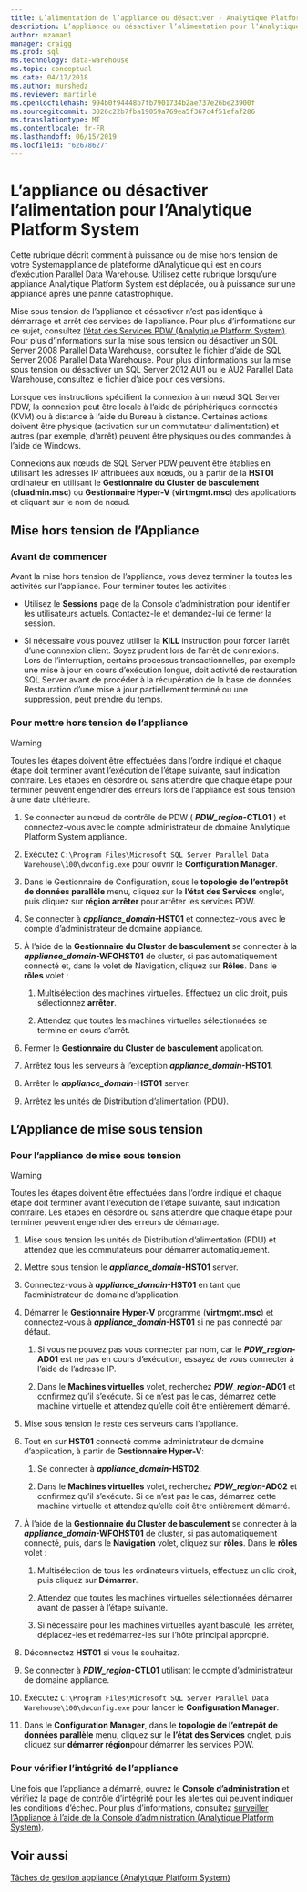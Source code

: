 ```yaml
---
title: L’alimentation de l’appliance ou désactiver - Analytique Platform System | Microsoft Docs
description: L’appliance ou désactiver l’alimentation pour l’Analytique Platform System
author: mzaman1
manager: craigg
ms.prod: sql
ms.technology: data-warehouse
ms.topic: conceptual
ms.date: 04/17/2018
ms.author: murshedz
ms.reviewer: martinle
ms.openlocfilehash: 994b0f94448b7fb7901734b2ae737e26be23900f
ms.sourcegitcommit: 3026c22b7fba19059a769ea5f367c4f51efaf286
ms.translationtype: MT
ms.contentlocale: fr-FR
ms.lasthandoff: 06/15/2019
ms.locfileid: "62678627"
---
```

# <a name="power-the-appliance-on-or-off-for-analytics-platform-system"></a>L’appliance ou désactiver l’alimentation pour l’Analytique Platform System
Cette rubrique décrit comment à puissance ou de mise hors tension de votre Systemappliance de plateforme d’Analytique qui est en cours d’exécution Parallel Data Warehouse. Utilisez cette rubrique lorsqu’une appliance Analytique Platform System est déplacée, ou à puissance sur une appliance après une panne catastrophique.  
  
Mise sous tension de l’appliance et désactiver n’est pas identique à démarrage et arrêt des services de l’appliance. Pour plus d’informations sur ce sujet, consultez [l’état des Services PDW &#40;Analytique Platform System&#41;](pdw-services-status.md). Pour plus d’informations sur la mise sous tension ou désactiver un SQL Server 2008 Parallel Data Warehouse, consultez le fichier d’aide de SQL Server 2008 Parallel Data Warehouse. Pour plus d’informations sur la mise sous tension ou désactiver un SQL Server 2012 AU1 ou le AU2 Parallel Data Warehouse, consultez le fichier d’aide pour ces versions.  
  
Lorsque ces instructions spécifient la connexion à un nœud SQL Server PDW, la connexion peut être locale à l’aide de périphériques connectés (KVM) ou à distance à l’aide du Bureau à distance. Certaines actions doivent être physique (activation sur un commutateur d’alimentation) et autres (par exemple, d’arrêt) peuvent être physiques ou des commandes à l’aide de Windows.  
  
Connexions aux nœuds de SQL Server PDW peuvent être établies en utilisant les adresses IP attribuées aux nœuds, ou à partir de la **HST01** ordinateur en utilisant le **Gestionnaire du Cluster de basculement** (**cluadmin.msc**) ou **Gestionnaire Hyper-V** (**virtmgmt.msc**) des applications et cliquant sur le nom de nœud.  
  
## <a name="PowerOff"></a>Mise hors tension de l’Appliance  
  
### <a name="before-you-begin"></a>Avant de commencer  
Avant la mise hors tension de l’appliance, vous devez terminer la toutes les activités sur l’appliance. Pour terminer toutes les activités :  
  
-   Utilisez le **Sessions** page de la Console d’administration pour identifier les utilisateurs actuels. Contactez-le et demandez-lui de fermer la session.  
  
-   Si nécessaire vous pouvez utiliser la **KILL** instruction pour forcer l’arrêt d’une connexion client. Soyez prudent lors de l’arrêt de connexions. Lors de l’interruption, certains processus transactionnelles, par exemple une mise à jour en cours d’exécution longue, doit activité de restauration SQL Server avant de procéder à la récupération de la base de données. Restauration d’une mise à jour partiellement terminé ou une suppression, peut prendre du temps.  
  
### <a name="to-power-off-the-appliance"></a>Pour mettre hors tension de l’appliance  
  
> [!WARNING]  
> Toutes les étapes doivent être effectuées dans l’ordre indiqué et chaque étape doit terminer avant l’exécution de l’étape suivante, sauf indication contraire. Les étapes en désordre ou sans attendre que chaque étape pour terminer peuvent engendrer des erreurs lors de l’appliance est sous tension à une date ultérieure.  
  
1.  Se connecter au nœud de contrôle de PDW ( **_PDW_region_-CTL01** ) et connectez-vous avec le compte administrateur de domaine Analytique Platform System appliance.  
  
2.  Exécutez `C:\Program Files\Microsoft SQL Server Parallel Data Warehouse\100\dwconfig.exe` pour ouvrir le **Configuration Manager**.  
  
3.  Dans le Gestionnaire de Configuration, sous le **topologie de l’entrepôt de données parallèle** menu, cliquez sur le **l’état des Services** onglet, puis cliquez sur **région arrêter** pour arrêter les services PDW.   
  
4.  Se connecter à  **_appliance_domain_-HST01** et connectez-vous avec le compte d’administrateur de domaine appliance.  
  
5.  À l’aide de la **Gestionnaire du Cluster de basculement** se connecter à la  **_appliance_domain_-WFOHST01** de cluster, si pas automatiquement connecté et, dans le volet de Navigation, cliquez sur **Rôles**. Dans le **rôles** volet :  
  
    1.  Multisélection des machines virtuelles. Effectuez un clic droit, puis sélectionnez **arrêter**.  
  
    2.  Attendez que toutes les machines virtuelles sélectionnées se termine en cours d’arrêt.  
  
6.  Fermer le **Gestionnaire du Cluster de basculement** application.  
  
7. Arrêtez tous les serveurs à l’exception  **_appliance_domain_-HST01**.  
  
8. Arrêter le  **_appliance_domain_-HST01** server.  
  
9. Arrêtez les unités de Distribution d’alimentation (PDU).  
  
## <a name="PowerOn"></a>L’Appliance de mise sous tension  
  
### <a name="to-power-on-the-appliance"></a>Pour l’appliance de mise sous tension  
  
> [!WARNING]  
> Toutes les étapes doivent être effectuées dans l’ordre indiqué et chaque étape doit terminer avant l’exécution de l’étape suivante, sauf indication contraire. Les étapes en désordre ou sans attendre que chaque étape pour terminer peuvent engendrer des erreurs de démarrage.  
  
1.  Mise sous tension les unités de Distribution d’alimentation (PDU) et attendez que les commutateurs pour démarrer automatiquement.  
  
2.  Mettre sous tension le  **_appliance_domain_-HST01** server.  
  
3.  Connectez-vous à  **_appliance_domain_-HST01** en tant que l’administrateur de domaine d’application.  
  
4.  Démarrer le **Gestionnaire Hyper-V** programme (**virtmgmt.msc**) et connectez-vous à  **_appliance_domain_-HST01** si ne pas connecté par défaut.  
  
    1.  Si vous ne pouvez pas vous connecter par nom, car le  **_PDW_region_-AD01** est ne pas en cours d’exécution, essayez de vous connecter à l’aide de l’adresse IP.  
  
    2.  Dans le **Machines virtuelles** volet, recherchez  **_PDW_region_-AD01** et confirmez qu’il s’exécute. Si ce n’est pas le cas, démarrez cette machine virtuelle et attendez qu’elle doit être entièrement démarré.  
  
5.  Mise sous tension le reste des serveurs dans l’appliance.  
  
6.  Tout en sur **HST01** connecté comme administrateur de domaine d’application, à partir de **Gestionnaire Hyper-V**:  
  
    1.  Se connecter à  **_appliance_domain_-HST02**.  
  
    2.  Dans le **Machines virtuelles** volet, recherchez  **_PDW_region_-AD02** et confirmez qu’il s’exécute.  Si ce n’est pas le cas, démarrez cette machine virtuelle et attendez qu’elle doit être entièrement démarré.  
  
7.  À l’aide de la **Gestionnaire du Cluster de basculement** se connecter à la  **_appliance_domain_-WFOHST01** de cluster, si pas automatiquement connecté, puis, dans le  **Navigation** volet, cliquez sur **rôles**. Dans le **rôles** volet :  
  
    1.  Multisélection de tous les ordinateurs virtuels, effectuez un clic droit, puis cliquez sur **Démarrer**.  
  
    2.  Attendez que toutes les machines virtuelles sélectionnées démarrer avant de passer à l’étape suivante.  
  
    3.  Si nécessaire pour les machines virtuelles ayant basculé, les arrêter, déplacez-les et redémarrez-les sur l’hôte principal approprié.  
  
8. Déconnectez **HST01** si vous le souhaitez.  
  
9. Se connecter à  **_PDW_region_-CTL01** utilisant le compte d’administrateur de domaine appliance.  
  
10. Exécutez `C:\Program Files\Microsoft SQL Server Parallel Data Warehouse\100\dwconfig.exe` pour lancer le **Configuration Manager**.  
  
11. Dans le **Configuration Manager**, dans le **topologie de l’entrepôt de données parallèle** menu, cliquez sur le **l’état des Services** onglet, puis cliquez sur **démarrer région**pour démarrer les services PDW.  
  
### <a name="to-verify-the-appliance-health"></a>Pour vérifier l’intégrité de l’appliance  
Une fois que l’appliance a démarré, ouvrez le **Console d’administration** et vérifiez la page de contrôle d’intégrité pour les alertes qui peuvent indiquer les conditions d’échec. Pour plus d’informations, consultez [surveiller l’Appliance à l’aide de la Console d’administration &#40;Analytique Platform System&#41;](monitor-the-appliance-by-using-the-admin-console.md).  
  
## <a name="see-also"></a>Voir aussi  
[Tâches de gestion appliance &#40;Analytique Platform System&#41;](appliance-management-tasks.md)  
  
